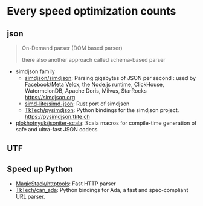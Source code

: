 # Every speed optimization counts

## json

> On-Demand parser (DOM based parser)
>
> there also another approach called schema-based parser

- simdjson family
  - [simdjson/simdjson](https://github.com/simdjson/simdjson): Parsing gigabytes of JSON per second : used by Facebook/Meta Velox, the Node.js runtime, ClickHouse, WatermelonDB, Apache Doris, Milvus, StarRocks <https://simdjson.org>
  - [simd-lite/simd-json](https://github.com/simd-lite/simd-json): Rust port of simdjson
  - [TkTech/pysimdjson](https://github.com/TkTech/pysimdjson): Python bindings for the simdjson project. <https://pysimdjson.tkte.ch>
- [plokhotnyuk/jsoniter-scala](https://github.com/plokhotnyuk/jsoniter-scala): Scala macros for compile-time generation of safe and ultra-fast JSON codecs

## UTF

## Speed up Python

- [MagicStack/httptools](https://github.com/MagicStack/httptools): Fast HTTP parser
- [TkTech/can_ada](https://github.com/TkTech/can_ada): Python bindings for Ada, a fast and spec-compliant URL parser.
